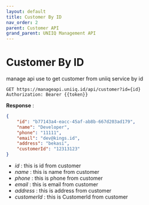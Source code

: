 ```yaml
---
layout: default
title: Customer By ID
nav_order: 2
parent: Customer API
grand_parent: UNIIQ Management API
---
```


# Customer By ID

manage api use to get customer from uniiq service by id

```
GET https://manageapi.uniiq.id/api/customer?id={id}
Authorization: Bearer {{token}}
```

**Response** :
```json
{
    "id": "b77143a4-eacc-45af-ab8b-667d203ad179",
    "name": "Developer",
    "phone": "11111",
    "email": "dev@kings.id",
    "address": "bekasi",
    "customerId": "12313123"
}
```
- *id* : this is id from customer
- *name* : this is name from customer
- *phone* : this is phone from customer
- *email* : this is email from customer
- *address* : this is address from customer
- *customerId* : this is CustomerId from customer
